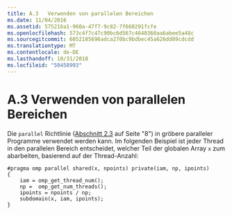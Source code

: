 ```yaml
---
title: A.3   Verwenden von parallelen Bereichen
ms.date: 11/04/2016
ms.assetid: 575216a1-960a-47f7-9c82-7f660291fcfe
ms.openlocfilehash: 573c4f7c47c90bc6d567c4640360aa6abee5a48c
ms.sourcegitcommit: 6052185696adca270bc9bdbec45a626dd89cdcdd
ms.translationtype: MT
ms.contentlocale: de-DE
ms.lasthandoff: 10/31/2018
ms.locfileid: "50458993"
---
```

# <a name="a3---using-parallel-regions"></a>A.3   Verwenden von parallelen Bereichen

Die `parallel` Richtlinie ([Abschnitt 2.3](../../parallel/openmp/2-3-parallel-construct.md) auf Seite "8") in gröbere paralleler Programme verwendet werden kann. Im folgenden Beispiel ist jeder Thread in den parallelen Bereich entscheidet, welcher Teil der globalen Array `x` zum abarbeiten, basierend auf der Thread-Anzahl:

```
#pragma omp parallel shared(x, npoints) private(iam, np, ipoints)
{
    iam = omp_get_thread_num();
    np =  omp_get_num_threads();
    ipoints = npoints / np;
    subdomain(x, iam, ipoints);
}
```